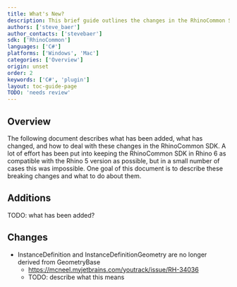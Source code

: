 ```yaml
---
title: What's New?
description: This brief guide outlines the changes in the RhinoCommon SDK.
authors: ['steve_baer']
author_contacts: ['stevebaer']
sdk: ['RhinoCommon']
languages: ['C#']
platforms: ['Windows', 'Mac']
categories: ['Overview']
origin: unset
order: 2
keywords: ['C#', 'plugin']
layout: toc-guide-page
TODO: 'needs review'
---
```



## Overview

The following document describes what has been added, what has changed, and how to deal with these changes in the RhinoCommon SDK. A lot of effort has been put into keeping the RhinoCommon SDK in Rhino 6 as compatible with the Rhino 5 version as possible, but in a small number of cases this was impossible. One goal of this document is to describe these breaking changes and what to do about them.

## Additions

TODO: what has been added?

## Changes

- InstanceDefinition and InstanceDefinitionGeometry are no longer derived from GeometryBase
  - https://mcneel.myjetbrains.com/youtrack/issue/RH-34036
  - TODO: describe what this means
